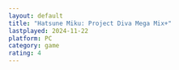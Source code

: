 ```yaml
---
layout: default
title: "Hatsune Miku: Project Diva Mega Mix+"
lastplayed: 2024-11-22
platform: PC
category: game
rating: 4
---
```

